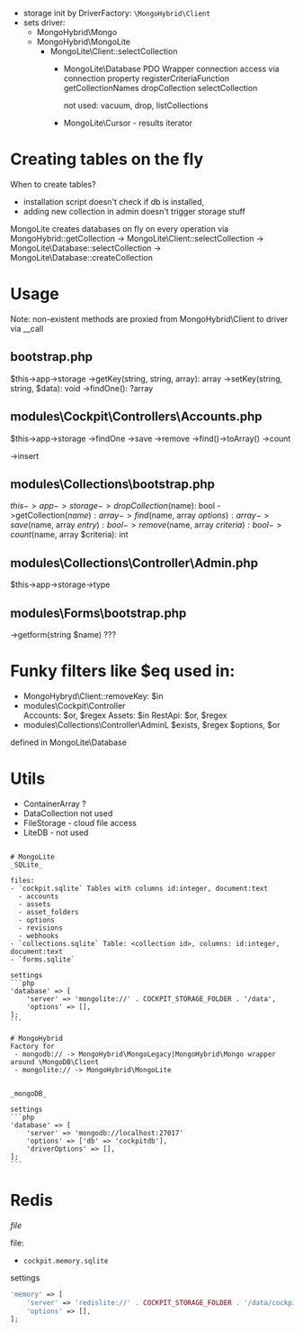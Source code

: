 
- storage init by DriverFactory: `\MongoHybrid\Client`
- sets driver:
  - MongoHybrid\Mongo
  - MongoHybrid\MongoLite
    - MongoLite\Client::selectCollection
      - MongoLite\Database
        PDO Wrapper
        connection access via connection property
        registerCriteriaFunction
        getCollectionNames
        dropCollection
        selectCollection

        not used: vacuum, drop, listCollections
      - MongoLite\Cursor - results iterator


# Creating tables on the fly
When to create tables?
- installation script doesn't check if db is installed,
- adding new collection in admin doesn't trigger storage stuff
 
MongoLite creates databases on fly on every operation via
  MongoHybrid::getCollection ->
    MongoLite\Client::selectCollection -> 
      MongoLite\Database::selectCollection ->
        MongoLite\Database::createCollection
        
        
# Usage
Note: non-existent methods are proxied from MongoHybrid\Client to driver via __call

## bootstrap.php
$this->app->storage
  ->getKey(string, string, array): array
  ->setKey(string, string, $data): void
  ->findOne(): ?array
  
## modules\Cockpit\Controllers\Accounts.php
$this->app->storage
  ->findOne
  ->save
  ->remove
  ->find()->toArray()
  ->count
  
  ->insert

## modules\Collections\bootstrap.php
$this->app->storage
  ->dropCollection($name): bool
  ->getCollection($name): array
  ->find($name, array $options): array
  ->save($name, array $entry): bool
  ->remove($name, array $criteria): bool
  ->count($name, array $criteria): int

## modules\Collections\Controller\Admin.php
$this->app->storage->type

## modules\Forms\bootstrap.php
  ->getform(string $name) ???


# Funky filters like $eq used in:
- MongoHybryd\Client::removeKey: $in
- modules\Cockpit\Controller\
    Accounts: $or, $regex
    Assets: $in
    RestApi: $or, $regex
- modules\Collections\Controller\AdminL $exists, $regex $options, $or


defined in MongoLite\Database

# Utils
- ContainerArray ?
- DataCollection not used
- FileStorage - cloud file access
- LiteDB - not used
~~~

# MongoLite
_SQLite_

files:
- `cockpit.sqlite` Tables with columns id:integer, document:text
  - accounts
  - assets
  - asset_folders
  - options
  - revisions
  - webhooks
- `collections.sqlite` Table: <collection id>, columns: id:integer, document:text
- `forms.sqlite`

settings
```php
'database' => [
    'server' => 'mongolite://' . COCKPIT_STORAGE_FOLDER . '/data',
    'options' => [],
];
```

# MongoHybrid
Factory for
 - mongodb:// -> MongoHybrid\MongoLegacy|MongoHybrid\Mongo wrapper around \MongoDB\Client
 - mongolite:// -> MongoHybrid\MongoLite


_mongoDB_

settings
```php
'database' => [
    'server' => 'mongodb://localhost:27017'
    'options' => ['db' => 'cockpitdb'],
    'driverOptions' => [],
];
```

~~~

# Redis
_file_

file:
- `cockpit.memory.sqlite`

settings
```php
'memory' => [
    'server' => 'redislite://' . COCKPIT_STORAGE_FOLDER . '/data/cockpit.memory.sqlite',
    'options' => [],
];
